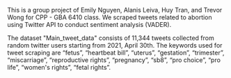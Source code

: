 This is a group project of Emily Nguyen, Alanis Leiva, Huy Tran, and Trevor Wong for CPP - GBA 6410 class.
We scraped tweets related to abortion using Twitter API to conduct sentiment analysis (VADER).

The dataset "Main_tweet_data" consists of 11,344 tweets collected from random twitter users starting from 2021, April 30th. The keywords used for tweet scraping are “fetus”, “heartbeat bill”, “uterus”, “gestation”, “trimester”, “miscarriage”, “reproductive rights”, “pregnancy”, “sb8”, “pro choice”, “pro life”, “women's rights”, “fetal rights”.
